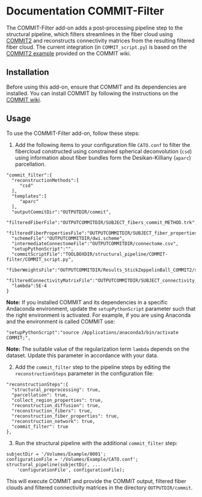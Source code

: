 # Documentation COMMIT-Filter

The COMMIT-Filter add-on adds a post-processing pipeline step to the structural pipeline, which filters streamlines in the fiber cloud using [COMMIT2](https://github.com/daducci/COMMIT) and reconstructs connectivity matrices from the resulting filtered fiber cloud. The current integration (in `COMMIT_script.py`) is based on the [COMMIT2 example](https://github.com/daducci/COMMIT/wiki/COMMIT2) provided on the COMMIT wiki.

## Installation
Before using this add-on, ensure that COMMIT and its dependencies are installed. You can install COMMIT by following the instructions on the  [COMMIT wiki](https://github.com/daducci/COMMIT/wiki/Installation).


## Usage

To use the COMMIT-Filter add-on, follow these steps:


1. Add the following items to your configuration file `CATO.conf` to filter the fibercloud constructed using constrained spherical deconvolution (`csd`) using information about fiber bundles form the Desikan-Killiany (`aparc`) parcellation.

```
"commit_filter":{
  "reconstructionMethods":[
     "csd"
  ], 
  "templates":[
     "aparc"
  ], 
  "outputCommitDir":"OUTPUTDIR/commit", 
  "filteredFiberFile":"OUTPUTCOMMITDIR/SUBJECT_fibers_commit_METHOD.trk", 
  "filteredFiberPropertiesFile":"OUTPUTCOMMITDIR/SUBJECT_fiber_properties_commit_METHOD_TEMPLATE.mat", 
  "schemeFile":"OUTPUTCOMMITDIR/dwi.scheme", 
  "intermediateConnectomeFile":"OUTPUTCOMMITDIR/connectome.csv", 
  "setupPythonScript":"", 
  "commitScriptFile":"TOOLBOXDIR/structural_pipeline/COMMIT-filter/COMMIT_script.py", 
  "fiberWeightsFile":"OUTPUTCOMMITDIR/Results_StickZeppelinBall_COMMIT2/streamline_weights.txt", 
  "filteredConnectivityMatrixFile":"OUTPUTCOMMITDIR/SUBJECT_connectivity_commit_METHOD_TEMPLATE.mat", 
  "lambda":5E-4
}
```

**Note:** If you installed COMMIT and its dependencies in a specific Andaconda environment, update the `setupPythonScript` parameter such that the right environment is activated. For example, if you are using Anaconda and the environment is called COMMIT use:


```
"setupPythonScript":"source /Applications/anaconda3/bin/activate COMMIT;", 
```

**Note:** The suitable value of the regularization term `lambda` depends on the dataset. Update this parameter in accordance with your data.

2. Add the `commit_filter` step to the pipeline steps by editing the `reconstructionSteps` parameter in the configuration file:
```
"reconstructionSteps":{ 
  "structural_preprocessing": true,
  "parcellation": true,
  "collect_region_properties": true,
  "reconstruction_diffusion": true,
  "reconstruction_fibers": true,
  "reconstruction_fiber_properties": true,
  "reconstruction_network": true,
  "commit_filter": true
},
```

3. Run the structural pipeline with the additional `commit_filter` step:


```
subjectDir = '/Volumes/Example/0001';
configurationFile = '/Volumes/Example/CATO.conf';
structural_pipeline(subjectDir, ...
    'configurationFile', configurationFile);
```

This will execute COMMIT and provide the COMMIT output, filtered fiber clouds and filtered connectivity matrices in the directory `OUTPUTDIR/commit`.












